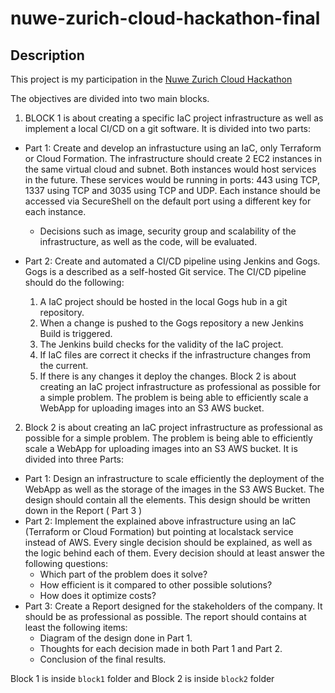 # nuwe-zurich-cloud-hackathon-final

## Description

This project is my participation in the [Nuwe Zurich Cloud Hackathon](https://nuwe.io/dev/competitions/zurich-cloud-hackathon/final-phase-cloud-challenge)

The objectives are divided into two main blocks.

1. BLOCK 1 is about creating a specific IaC project infrastructure as well as implement a local CI/CD on a git software. It is divided into two parts:

 - Part 1: Create and develop an infrastucture using an IaC, only Terraform or Cloud Formation. The infrastructure should create 2 EC2 instances in the same virtual cloud and subnet. Both instances would host services in the future. These services would be running in ports: 443 using TCP, 1337 using TCP and 3035 using TCP and UDP. Each instance should be accessed via SecureShell on the default port using a different key for each instance.

   - Decisions such as image, security group and scalability of the infrastructure, as well as the code, will be evaluated.
- Part 2: Create and automated a CI/CD pipeline using Jenkins and Gogs. Gogs is a described as a self-hosted Git service. The CI/CD pipeline should do the following:

  1. A IaC project should be hosted in the local Gogs hub in a git repository.
  2. When a change is pushed to the Gogs repository a new Jenkins Build is triggered.
  3. The Jenkins build checks for the validity of the IaC project.
  4. If IaC files are correct it checks if the infrastructure changes from the current.
  5. If there is any changes it deploy the changes. Block 2 is about creating an IaC project infrastructure as professional as possible for a simple problem. The problem is being able to efficiently scale a WebApp for uploading images into an S3 AWS bucket.

2. Block 2 is about creating an IaC project infrastructure as professional as possible for a simple problem. The problem is being able to efficiently scale a WebApp for uploading images into an S3 AWS bucket. It is divided into three Parts:

 - Part 1: Design an infrastructure to scale efficiently the deployment of the WebApp as well as the storage of the images in the S3 AWS Bucket. The design should contain all the elements. This design should be written down in the Report ( Part 3 )
 - Part 2: Implement the explained above infrastructure using an IaC (Terraform or Cloud Formation) but pointing at localstack service instead of AWS. Every single decision should be explained, as well as the logic behind each of them. Every decision should at least answer the following questions:
   - Which part of the problem does it solve?
   - How efficient is it compared to other possible solutions?
   - How does it optimize costs?
 - Part 3: Create a Report designed for the stakeholders of the company. It should be as professional as possible. The report should contains at least the following items:
   - Diagram of the design done in Part 1.
   - Thoughts for each decision made in both Part 1 and Part 2.
   - Conclusion of the final results.

Block 1 is inside `block1` folder and Block 2 is inside `block2` folder